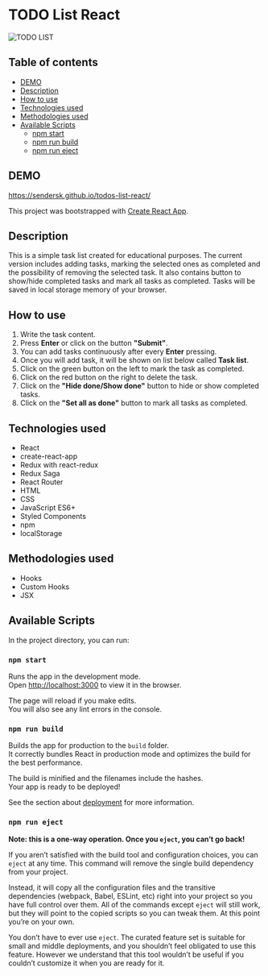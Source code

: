 # TODO List React

![TODO LIST](https://user-images.githubusercontent.com/55362061/91884614-a36fb000-ec86-11ea-9051-6f9d8f65c4fe.png)

## Table of contents

- [DEMO](#demo)
- [Description](#description)
- [How to use](#how-to-use) 
- [Technologies used](#technologies-used)
- [Methodologies used](#methodologies-used)
- [Available Scripts](#available-scripts)
    - [npm start](#npm-start)
    - [npm run build](#npm-run-build)
    - [npm run eject](#npm-run-eject)

## DEMO

 https://sendersk.github.io/todos-list-react/

 This project was bootstrapped with [Create React App](https://github.com/facebook/create-react-app).

## Description

This is a simple task list created for educational purposes. The current version includes adding tasks, marking the selected ones as completed and the possibility of removing the selected task. It also contains button to show/hide completed tasks and mark all tasks as completed. Tasks will be saved in local storage memory of your browser. 

## How to use

1. Write the task content.
2. Press **Enter** or click on the button **"Submit"**.
3. You can add tasks continuously after every **Enter** pressing. 
4. Once you will add task, it will be shown on list below called **Task list**.
5. Click on the green button on the left to mark the task as completed.
6. Click on the red button on the right to delete the task. 
7. Click on the **"Hide done/Show done"** button to hide or show completed tasks.
8. Click on the **"Set all as done"** button to mark all tasks as completed.

## Technologies used 

- React
- create-react-app
- Redux with react-redux
- Redux Saga
- React Router
- HTML
- CSS
- JavaScript ES6+
- Styled Components
- npm
- localStorage

## Methodologies used

- Hooks
- Custom Hooks
- JSX

## Available Scripts

In the project directory, you can run:

### `npm start`

Runs the app in the development mode.<br />
Open [http://localhost:3000](http://localhost:3000) to view it in the browser.

The page will reload if you make edits.<br />
You will also see any lint errors in the console.

### `npm run build`

Builds the app for production to the `build` folder.<br />
It correctly bundles React in production mode and optimizes the build for the best performance.

The build is minified and the filenames include the hashes.<br />
Your app is ready to be deployed!

See the section about [deployment](https://facebook.github.io/create-react-app/docs/deployment) for more information.

### `npm run eject`

**Note: this is a one-way operation. Once you `eject`, you can’t go back!**

If you aren’t satisfied with the build tool and configuration choices, you can `eject` at any time. This command will remove the single build dependency from your project.

Instead, it will copy all the configuration files and the transitive dependencies (webpack, Babel, ESLint, etc) right into your project so you have full control over them. All of the commands except `eject` will still work, but they will point to the copied scripts so you can tweak them. At this point you’re on your own.

You don’t have to ever use `eject`. The curated feature set is suitable for small and middle deployments, and you shouldn’t feel obligated to use this feature. However we understand that this tool wouldn’t be useful if you couldn’t customize it when you are ready for it.